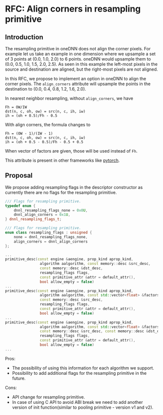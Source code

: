 # RFC: Align corners in resampling primitive

## Introduction

The resampling primitive in oneDNN does not align the corner pixels.
For example let us take an example in one dimension where we upsample a set of
3 points at (0.0, 1.0, 2.0) to 6 points. oneDNN would upsample them to
(0.0, 0.5, 1.0, 1.5, 2.0, 2.5). As seen in this example the left-most pixels in
the source and destination are aligned, but the right-most pixels are not
aligned.

In this RFC, we propose to implement an option in oneDNN to align the
corner pixels. The `align_corners` attribute will upsample the points in the
destination to (0.0, 0.4, 0.8, 1.2, 1.6, 2.0).

In nearest neighbor resampling, without `align_corners`, we have
```
Fh = OW/IW
dst(n, c, oh, ow) = src(n, c, ih, iw)
ih = (oh + 0.5)/Fh - 0.5
```

With align corners, the formula changes to
```
Fh = (OW - 1)/(IW - 1)
dst(n, c, oh, ow) = src(n, c, ih, iw)
ih = (oh + 0.5 - 0.5)/Fh - 0.5 + 0.5
```

When vector of factors are given, those will be used instead of `Fh`.

This attribute is present in other frameworks like [pytorch](https://github.com/pytorch/pytorch/blob/3b966a6ce3d39122998a362c2b4cb95e34a79d0b/aten/src/ATen/native/UpSample.h#L34).

## Proposal

We propose adding resampling flags in the descriptor constructor
as currently there are no flags for the resampling primitive.

``` cpp
/// Flags for resampling primitive.
typedef enum {
    dnnl_resampling_flags_none = 0x0U,
    dnnl_align_corners = 0x1U,
} dnnl_resampling_flags_t;
```

``` cpp
/// Flags for resampling primitive.
enum class resampling_flags : unsigned {
    none = dnnl_resampling_flags_none,
    align_corners = dnnl_align_corners
};
```

``` cpp
...
primitive_desc(const engine &aengine, prop_kind aprop_kind,
                algorithm aalgorithm, const memory::desc &src_desc,
                const memory::desc &dst_desc,
                resampling_flags flags,
                const primitive_attr &attr = default_attr(),
                bool allow_empty = false)
...
primitive_desc(const engine &aengine, prop_kind aprop_kind,
                algorithm aalgorithm, const std::vector<float> &factors,
                const memory::desc &src_desc,
                resampling_flags flags,
                const primitive_attr &attr = default_attr(),
                bool allow_empty = false)
...
primitive_desc(const engine &aengine, prop_kind aprop_kind,
                algorithm aalgorithm, const std::vector<float> &factors,
                const memory::desc &src_desc, const memory::desc &dst_desc,
                resampling_flags flags,
                const primitive_attr &attr = default_attr(),
                bool allow_empty = false)
...
```

Pros:
- The possibility of using this information for each algorithm we support.
- Possibility to add additional flags for the resampling primitive in the future.

Cons:
- API change for resampling primitive.
- In case of using C API to avoid ABI break we need to add another version of 
  init function(similar to pooling primitive - version v1 and v2).
